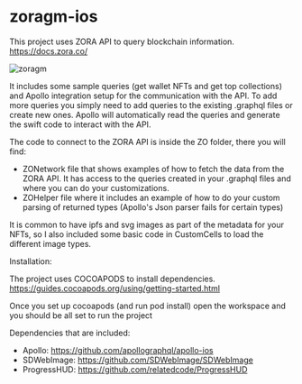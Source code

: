 # zoragm-ios

This project uses ZORA API to query blockchain information. 
https://docs.zora.co/

![zoragm](https://user-images.githubusercontent.com/104182252/173267051-6c53e5a6-a772-4fd6-abe8-2526527f54f7.gif)

It includes some sample queries (get wallet NFTs and get top collections) and Apollo integration setup for the communication with the API. 
To add more queries you simply need to add queries to the existing .graphql files or create new ones. Apollo will automatically read the queries and generate the swift code to interact with the API. 

The code to connect to the ZORA API is inside the ZO folder, there you will find:
- ZONetwork file that shows examples of how to fetch the data from the ZORA API. It has access to the queries created in your .graphql files and where you can do your customizations.
- ZOHelper file where it includes an example of how to do your custom parsing of returned types (Apollo's Json parser fails for certain types)

It is common to have ipfs and svg images as part of the metadata for your NFTs, so I also included some basic code in CustomCells to load the different image types.

Installation:

The project uses COCOAPODS to install dependencies.
https://guides.cocoapods.org/using/getting-started.html

Once you set up cocoapods (and run pod install) open the workspace and you should be all set to run the project

Dependencies that are included:
- Apollo: https://github.com/apollographql/apollo-ios
- SDWebImage: https://github.com/SDWebImage/SDWebImage
- ProgressHUD: https://github.com/relatedcode/ProgressHUD
